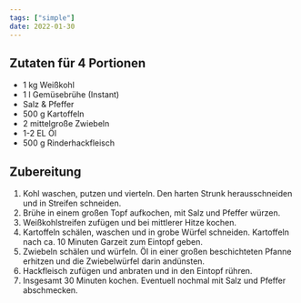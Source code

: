 ```yaml
---
tags: ["simple"]
date: 2022-01-30
---
```


## Zutaten für 4 Portionen
- 1 kg      Weißkohl
- 1 l       Gemüsebrühe (Instant)
- Salz & Pfeffer
- 500 g     Kartoffeln
- 2         mittelgroße Zwiebeln
- 1-2 EL    Öl
- 500 g     Rinderhackfleisch

## Zubereitung
1. Kohl waschen, putzen und vierteln. Den harten Strunk herausschneiden und in Streifen schneiden.
2. Brühe in einem großen Topf aufkochen, mit Salz und Pfeffer würzen.
3. Weißkohlstreifen zufügen und bei mittlerer Hitze kochen.
4. Kartoffeln schälen, waschen und in grobe Würfel schneiden. Kartoffeln nach ca. 10 Minuten Garzeit zum Eintopf geben.
5. Zwiebeln schälen und würfeln. Öl in einer großen beschichteten Pfanne erhitzen und die Zwiebelwürfel darin andünsten.
6. Hackfleisch zufügen und anbraten und in den Eintopf rühren.
7. Insgesamt 30 Minuten kochen. Eventuell nochmal mit Salz und Pfeffer abschmecken.
